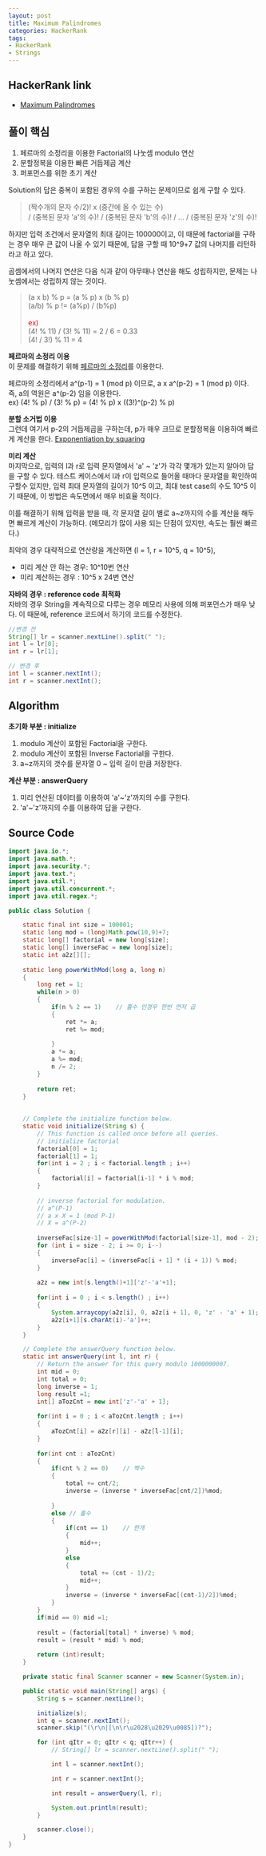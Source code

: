```yaml
---
layout: post
title: Maximum Palindromes
categories: HackerRank
tags: 
- HackerRank
- Strings
---
```


## **HackerRank link**
* [Maximum Palindromes](https://www.hackerrank.com/challenges/maximum-palindromes/problem)


## **풀이 핵심**
1. 페르마의 소정리을 이용한 Factorial의 나눗셈 modulo 연산
2. 분할정복을 이용한 빠른 거듭제곱 계산
3. 퍼포먼스를 위한 초기 계산   

Solution의 답은 중복이 포함된 경우의 수를 구하는 문제이므로 쉽게 구할 수 있다.  

> (짝수개의 문자 수/2)! x (중간에 올 수 있는 수) <br>
/ (중복된 문자 'a'의 수)! / (중복된 문자 'b'의 수)! / ... / (중복된 문자 'z'의 수)!  

하지만 입력 조건에서 문자열의 최대 길이는 100000이고, 이 때문에 factorial을 구하는 경우 매우 큰 값이 나올 수 있기 때문에, 답을 구할 때 10^9+7 값의 나머지를 리턴하라고 하고 있다.  

곱셈에서의 나머지 연산은 다음 식과 같이 아무때나 연산을 해도 성립하지만, 문제는 나눗셈에서는 성립하지 않는 것이다.

> (a x b) % p = (a % p) x (b % p) <br>
(a/b) % p != (a%p) / (b%p)  <br><br> 
<span style="color:red">ex) </span> <br>
(4! % 11) / (3! % 11) = 2 / 6 = 0.33  <br>
(4! / 3!) % 11 = 4

**페르마의 소정리 이용** <br>
이 문제를 해결하기 위해 [페르마의 소정리](https://ko.wikipedia.org/wiki/%ED%8E%98%EB%A5%B4%EB%A7%88%EC%9D%98_%EC%86%8C%EC%A0%95%EB%A6%AC)를 이용한다.  

페르마의 소정리에서 a^(p-1) = 1 (mod p) 이므로, a x a^(p-2) = 1 (mod p) 이다. <br>
즉, a의 역원은 a^(p-2) 임을 이용한다.  
ex) (4! % p) / (3! % p) = (4! % p) x ((3!)^(p-2) % p)  

**분할 소거법 이용** <br>
그런데 여기서 p-2의 거듭제곱을 구하는데, p가 매우 크므로 분할정복을 이용하여 빠르게 계산을 한다. [Exponentiation by squaring](https://en.wikipedia.org/wiki/Exponentiation_by_squaring)  

**미리 계산** <br>
마지막으로, 입력의 l과 r로 입력 문자열에서 'a' ~ 'z'가 각각 몇개가 있는지 알아야 답을 구할 수 있다. 테스트 케이스에서 l과 r이 입력으로 들어올 때마다 문자열을 확인하여 구할수 있지만, 입력 최대 문자열의 길이가 10^5 이고, 최대 test case의 수도 10^5 이기 때문에, 이 방법은 속도면에서 매우 비효율 적이다. <br>

이를 해결하기 위해 입력을 받을 때, 각 문자열 길이 별로 a~z까지의 수를 계산을 해두면 빠르게 계산이 가능하다. (메모리가 많이 사용 되는 단점이 있지만, 속도는 훨씬 빠르다.)

최악의 경우 대략적으로 연산량을 계산하면 (l = 1, r = 10^5, q = 10^5), <br>
- 미리 계산 안 하는 경우: 10^10번 연산 <br>
- 미리 계산하는 경우 : 10^5 x 24번 연산 <br>

**자바의 경우 : reference code 최적화** <br>
자바의 경우 String을 계속적으로 다루는 경우 메모리 사용에 의해 퍼포먼스가 매우 낮다. 이 때문에, reference 코드에서 하기의 코드를 수정한다. <br>
```java 
//변경 전
String[] lr = scanner.nextLine().split(" ");
int l = lr[0];
int r = lr[1];

// 변경 후
int l = scanner.nextInt();
int r = scanner.nextInt();
```


## **Algorithm**
**초기화 부분 : initialize**
1. modulo 계산이 포함된 Factorial을 구한다. 
2. modulo 계산이 포함된 Inverse Factorial을 구한다.
3. a~z까지의 갯수를 문자열 0 ~ 입력 길이 만큼 저장한다.

**계산 부분 : answerQuery**
1. 미리 연산된 데이터를 이용하여 'a'~'z'까지의 수를 구한다.
2. 'a'~'z'까지의 수를 이용하여 답을 구한다.

## **Source Code**
```java
import java.io.*;
import java.math.*;
import java.security.*;
import java.text.*;
import java.util.*;
import java.util.concurrent.*;
import java.util.regex.*;

public class Solution {

    static final int size = 100001;
    static long mod = (long)Math.pow(10,9)+7;
    static long[] factorial = new long[size];
    static long[] inverseFac = new long[size];
    static int a2z[][];
    
    static long powerWithMod(long a, long n)
    {
        long ret = 1;
        while(n > 0)
        {
            if(n % 2 == 1)    // 홀수 인경우 한번 먼저 곱
            {
                ret *= a;
                ret %= mod;
                
            }
            a *= a;
            a %= mod;
            n /= 2;
        }
        
        return ret;
    }
    
    
    // Complete the initialize function below.
    static void initialize(String s) {
        // This function is called once before all queries.
        // initialize factorial
        factorial[0] = 1;
        factorial[1] = 1;
        for(int i = 2 ; i < factorial.length ; i++)
        {
            factorial[i] = factorial[i-1] * i % mod;
        }
        
        // inverse factorial for modulation.
        // a^(P-1)
        // a x X = 1 (mod P-1)
        // X = a^(P-2)
        
        inverseFac[size-1] = powerWithMod(factorial[size-1], mod - 2);
        for (int i = size - 2; i >= 0; i--) 
        {
            inverseFac[i] = (inverseFac[i + 1] * (i + 1)) % mod;     
        }
        
        a2z = new int[s.length()+1]['z'-'a'+1];                
        
        for(int i = 0 ; i < s.length() ; i++)
        {
            System.arraycopy(a2z[i], 0, a2z[i + 1], 0, 'z' - 'a' + 1);
            a2z[i+1][s.charAt(i)-'a']++;
        }
    }

    // Complete the answerQuery function below.
    static int answerQuery(int l, int r) {
        // Return the answer for this query modulo 1000000007.
        int mid = 0;
        int total = 0;
        long inverse = 1;
        long result =1;
        int[] aTozCnt = new int['z'-'a' + 1];
        
        for(int i = 0 ; i < aTozCnt.length ; i++)
        {
            aTozCnt[i] = a2z[r][i] - a2z[l-1][i];
        }        
        
        for(int cnt : aTozCnt)
        {
            if(cnt % 2 == 0)    // 짝수
            {
                total += cnt/2;
                inverse = (inverse * inverseFac[cnt/2])%mod;
                
            }
            else // 홀수
            {
                if(cnt == 1)    // 한개
                {
                    mid++;
                }
                else
                {
                    total += (cnt - 1)/2;
                    mid++;
                }
                inverse = (inverse * inverseFac[(cnt-1)/2])%mod;
            }
        }
        if(mid == 0) mid =1;
        
        result = (factorial[total] * inverse) % mod;
        result = (result * mid) % mod;
   
        return (int)result;
    }

    private static final Scanner scanner = new Scanner(System.in);

    public static void main(String[] args) {
        String s = scanner.nextLine();

        initialize(s);
        int q = scanner.nextInt();
        scanner.skip("(\r\n|[\n\r\u2028\u2029\u0085])?");

        for (int qItr = 0; qItr < q; qItr++) {
            // String[] lr = scanner.nextLine().split(" ");

            int l = scanner.nextInt();

            int r = scanner.nextInt();

            int result = answerQuery(l, r);

            System.out.println(result);
        }

        scanner.close();
    }
}
```